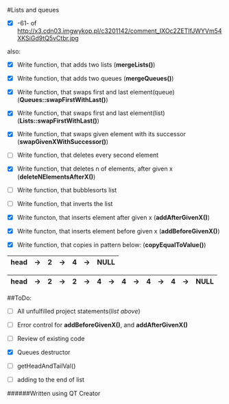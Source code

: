 #Lists and queues


- [x] -61- of http://x3.cdn03.imgwykop.pl/c3201142/comment_IXOc2ZETIfJWYVm54XKSiGd9tQ5vCtbr.jpg

also:

- [x] Write function, that adds two lists (**mergeLists()**)

- [x] Write function, that adds two queues (**mergeQueues()**) 

- [x] Write function, that swaps first and last element(queue) (**Queues::swapFirstWithLast()**)

- [x] Write function, that swaps first and last element(list) (**Lists::swapFirstWithLast()**)

- [x] Write function, that swaps given element with its successor (**swapGivenXWithSuccessor()**)

- [ ] Write function, that deletes every second element 

- [x] Write function, that deletes n of elements, after given x (**deleteNElementsAfterX()**)

- [ ] Write function, that bubblesorts list

- [ ] Write function, that inverts the list
 
- [x] Write functon, that inserts element after given x (**addAfterGivenX()**)

- [x] Write functon, that inserts element before given x (**addBeforeGivenX()**)

- [x] Write function, that copies in pattern below: (**copyEqualToValue()**)


    
  
head | -> | 2 | -> | 4 | -> | NULL
--- | --- | --- | --- | --- | ---|--- 

head | -> | 2 | -> | 2 | -> | 4 | -> | 4 | ->| 4 | -> | 4 | -> | NULL
--- | --- | --- | --- | --- | --- | --- | --- | --- | --- | --- | --- | --- | --- | --- 




##ToDo:

- [ ] All unfulfilled project statements(*list above*)

- [ ] Error control for **addBeforeGivenX()**, and **addAfterGivenX()**

- [ ] Review of existing code

- [x] Queues destructor

- [ ] getHeadAndTailVal()

- [ ] adding to the end of list


######Written using QT Creator
